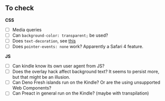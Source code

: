 ## To check

**CSS**
- [ ] Media queries
- [ ] Can `background-color: transparent;` be used?
- [ ] Does `text-decoration`, see [this](Empirical%20Documentation%20for%20Kindle's%20Web%20Browser.md#^kindle-links)
- [ ] Does `pointer-events: none` work? Apparently a Safari 4 feature.

**JS**
- [ ] Can kindle know its own user agent from JS?
- [ ] Does the overlay hack affect background text? It seems to persist more, but that might be an illusion.
- [ ] Can Deno Fresh islands run on the Kindle? Or are the using unsupported Web Components?
- [ ] Can Preact in general run on the Kindle? (maybe with transpilation)